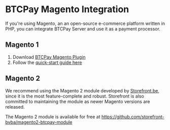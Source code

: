 # BTCPay Magento Integration

If you're using Magento, an an open-source e-commerce platform written in PHP, you can integrate BTCPay Server and use it as a payment processor.

## Magento 1

1. Download [BTCPay Magento Plugin](https://github.com/btcpayserver/magento-plugin)
2. Follow the [quick-start guide here](https://github.com/btcpayserver/magento-plugin/blob/master/GUIDE.md)

## Magento 2

We recommend using the Magento 2 module developed by [Storefront.be](https://www.storefront.be), since it is the most feature-complete and robust. Storefront is also committed to maintaining the module as newer Magento versions are released.

The Magento 2 module is available for free at https://github.com/storefront-bvba/magento2-btcpay-module
